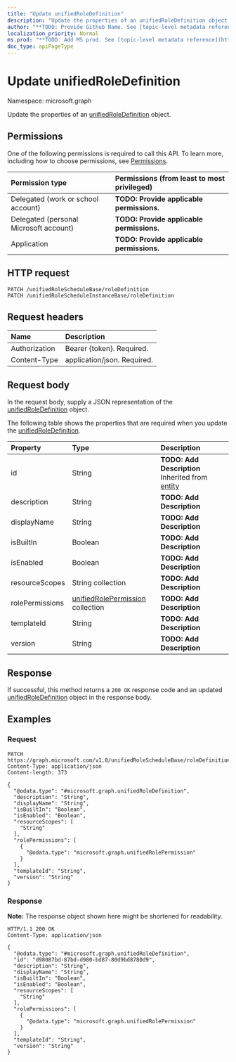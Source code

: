 ```yaml
---
title: "Update unifiedRoleDefinition"
description: "Update the properties of an unifiedRoleDefinition object."
author: "**TODO: Provide Github Name. See [topic-level metadata reference](https://msgo.azurewebsites.net/add/document/guidelines/metadata.html#topic-level-metadata)**"
localization_priority: Normal
ms.prod: "**TODO: Add MS prod. See [topic-level metadata reference](https://msgo.azurewebsites.net/add/document/guidelines/metadata.html#topic-level-metadata)**"
doc_type: apiPageType
---
```


# Update unifiedRoleDefinition
Namespace: microsoft.graph



Update the properties of an [unifiedRoleDefinition](../resources/unifiedroledefinition.md) object.

## Permissions
One of the following permissions is required to call this API. To learn more, including how to choose permissions, see [Permissions](/graph/permissions-reference).

|Permission type|Permissions (from least to most privileged)|
|:---|:---|
|Delegated (work or school account)|**TODO: Provide applicable permissions.**|
|Delegated (personal Microsoft account)|**TODO: Provide applicable permissions.**|
|Application|**TODO: Provide applicable permissions.**|

## HTTP request

<!-- {
  "blockType": "ignored"
}
-->
``` http
PATCH /unifiedRoleScheduleBase/roleDefinition
PATCH /unifiedRoleScheduleInstanceBase/roleDefinition
```

## Request headers
|Name|Description|
|:---|:---|
|Authorization|Bearer {token}. Required.|
|Content-Type|application/json. Required.|

## Request body
In the request body, supply a JSON representation of the [unifiedRoleDefinition](../resources/unifiedroledefinition.md) object.

The following table shows the properties that are required when you update the [unifiedRoleDefinition](../resources/unifiedroledefinition.md).

|Property|Type|Description|
|:---|:---|:---|
|id|String|**TODO: Add Description** Inherited from [entity](../resources/entity.md)|
|description|String|**TODO: Add Description**|
|displayName|String|**TODO: Add Description**|
|isBuiltIn|Boolean|**TODO: Add Description**|
|isEnabled|Boolean|**TODO: Add Description**|
|resourceScopes|String collection|**TODO: Add Description**|
|rolePermissions|[unifiedRolePermission](../resources/unifiedrolepermission.md) collection|**TODO: Add Description**|
|templateId|String|**TODO: Add Description**|
|version|String|**TODO: Add Description**|



## Response

If successful, this method returns a `200 OK` response code and an updated [unifiedRoleDefinition](../resources/unifiedroledefinition.md) object in the response body.

## Examples

### Request
<!-- {
  "blockType": "request",
  "name": "update_unifiedroledefinition"
}
-->
``` http
PATCH https://graph.microsoft.com/v1.0/unifiedRoleScheduleBase/roleDefinition
Content-Type: application/json
Content-length: 373

{
  "@odata.type": "#microsoft.graph.unifiedRoleDefinition",
  "description": "String",
  "displayName": "String",
  "isBuiltIn": "Boolean",
  "isEnabled": "Boolean",
  "resourceScopes": [
    "String"
  ],
  "rolePermissions": [
    {
      "@odata.type": "microsoft.graph.unifiedRolePermission"
    }
  ],
  "templateId": "String",
  "version": "String"
}
```


### Response
**Note:** The response object shown here might be shortened for readability.
<!-- {
  "blockType": "response",
  "truncated": true
}
-->
``` http
HTTP/1.1 200 OK
Content-Type: application/json

{
  "@odata.type": "#microsoft.graph.unifiedRoleDefinition",
  "id": "d98087bd-87bd-d980-bd87-80d9bd8780d9",
  "description": "String",
  "displayName": "String",
  "isBuiltIn": "Boolean",
  "isEnabled": "Boolean",
  "resourceScopes": [
    "String"
  ],
  "rolePermissions": [
    {
      "@odata.type": "microsoft.graph.unifiedRolePermission"
    }
  ],
  "templateId": "String",
  "version": "String"
}
```

